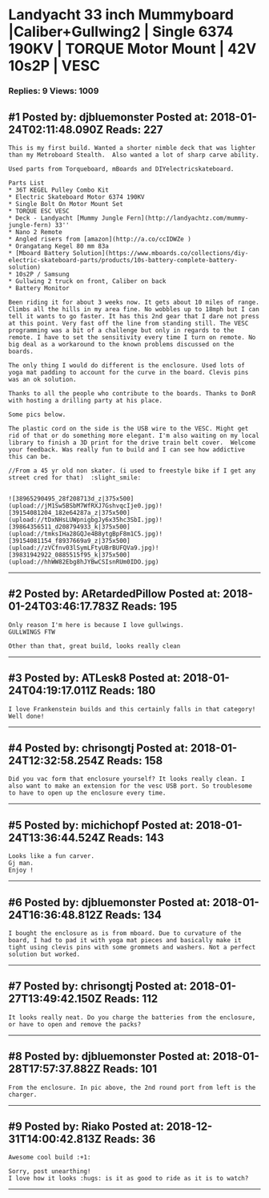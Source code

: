 # Landyacht 33 inch Mummyboard &#124;Caliber+Gullwing2 &#124; Single 6374 190KV &#124; TORQUE Motor Mount &#124; 42V 10s2P &#124; VESC

### Replies: 9 Views: 1009

## \#1 Posted by: djbluemonster Posted at: 2018-01-24T02:11:48.090Z Reads: 227

```
This is my first build. Wanted a shorter nimble deck that was lighter than my Metroboard Stealth.  Also wanted a lot of sharp carve ability. 

Used parts from Torqueboard, mBoards and DIYelectricskateboard. 

Parts List
* 36T KEGEL Pulley Combo Kit 
* Electric Skateboard Motor 6374 190KV
* Single Bolt On Motor Mount Set
* TORQUE ESC VESC
* Deck - Landyacht [Mummy Jungle Fern](http://landyachtz.com/mummy-jungle-fern) 33''
* Nano 2 Remote
* Angled risers from [amazon](http://a.co/ccIDWZe )
* Orangatang Kegel 80 mm 83a
* [Mboard Battery Solution](https://www.mboards.co/collections/diy-electric-skateboard-parts/products/10s-battery-complete-battery-solution)
* 10s2P / Samsung
* Gullwing 2 truck on front, Caliber on back
* Battery Monitor

Been riding it for about 3 weeks now. It gets about 10 miles of range. Climbs all the hills in my area fine. No wobbles up to 18mph but I can tell it wants to go faster. It has this 2nd gear that I dare not press at this point. Very fast off the line from standing still. The VESC programming was a bit of a challenge but only in regards to the remote. I have to set the sensitivity every time I turn on remote. No big deal as a workaround to the known problems discussed on the boards. 

The only thing I would do different is the enclosure. Used lots of yoga mat padding to account for the curve in the board. Clevis pins was an ok solution.  

Thanks to all the people who contribute to the boards. Thanks to DonR with hosting a drilling party at his place. 

Some pics below. 

The plastic cord on the side is the USB wire to the VESC. Might get rid of that or do something more elegant. I'm also waiting on my local library to finish a 3D print for the drive train belt cover.  Welcome your feedback. Was really fun to build and I can see how addictive this can be. 

//From a 45 yr old non skater. (i used to freestyle bike if I get any street cred for that)  :slight_smile: 


![38965290495_28f208713d_z|375x500](upload://jM1Sw5BSbM7WfRXJ7GshvqcIje0.jpg)![39154081204_182e64287a_z|375x500](upload://tDxNHsLUWpnigbgJy6x35hc3SbI.jpg)![39864356511_d208794933_k|375x500](upload://tmksIHa28GQJe4B8ytgBpF8m1C5.jpg)![39154081154_f8937669a9_z|375x500](upload://zVCfnv03lSymLFtyUBrBUFQVa9.jpg)![39831942922_0885515f95_k|375x500](upload://hhWW82Ebg8hJYBwCSIsnRUm0IDO.jpg)
```

---
## \#2 Posted by: ARetardedPillow Posted at: 2018-01-24T03:46:17.783Z Reads: 195

```
Only reason I'm here is because I love gullwings.
GULLWINGS FTW

Other than that, great build, looks really clean
```

---
## \#3 Posted by: ATLesk8 Posted at: 2018-01-24T04:19:17.011Z Reads: 180

```
I love Frankenstein builds and this certainly falls in that category! Well done!
```

---
## \#4 Posted by: chrisongtj Posted at: 2018-01-24T12:32:58.254Z Reads: 158

```
Did you vac form that enclosure yourself? It looks really clean. I also want to make an extension for the vesc USB port. So troublesome to have to open up the enclosure every time.
```

---
## \#5 Posted by: michichopf Posted at: 2018-01-24T13:36:44.524Z Reads: 143

```
Looks like a fun carver.
Gj man. 
Enjoy !
```

---
## \#6 Posted by: djbluemonster Posted at: 2018-01-24T16:36:48.812Z Reads: 134

```
I bought the enclosure as is from mboard. Due to curvature of the board, I had to pad it with yoga mat pieces and basically make it tight using clevis pins with some grommets and washers. Not a perfect solution but worked.
```

---
## \#7 Posted by: chrisongtj Posted at: 2018-01-27T13:49:42.150Z Reads: 112

```
It looks really neat. Do you charge the batteries from the enclosure, or have to open and remove the packs?
```

---
## \#8 Posted by: djbluemonster Posted at: 2018-01-28T17:57:37.882Z Reads: 101

```
From the enclosure. In pic above, the 2nd round port from left is the charger.
```

---
## \#9 Posted by: Riako Posted at: 2018-12-31T14:00:42.813Z Reads: 36

```
Awesome cool build :+1: 

Sorry, post unearthing!
I love how it looks :hugs: is it as good to ride as it is to watch?
```

---
